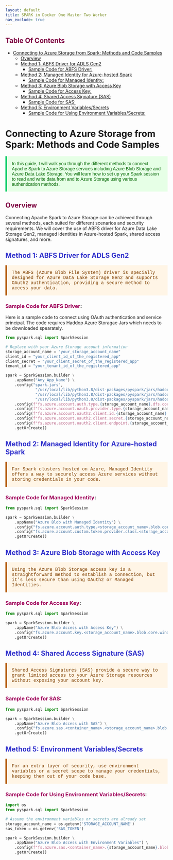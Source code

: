 ```yaml
---
layout: default
title: SPARK in Docker One Master Two Worker
nav_exclude: true
---
```

## <span style="color: #7e0041;">Table Of Contents</span>

- [Connecting to Azure Storage from Spark: Methods and Code Samples](#connecting-to-azure-storage-from-spark-methods-and-code-samples)
  - [Overview](#overview)
  - [Method 1: ABFS Driver for ADLS Gen2](#method-1-abfs-driver-for-adls-gen2)
    - [Sample Code for ABFS Driver:](#sample-code-for-abfs-driver)
  - [Method 2: Managed Identity for Azure-hosted Spark](#method-2-managed-identity-for-azure-hosted-spark)
    - [Sample Code for Managed Identity:](#sample-code-for-managed-identity)
  - [Method 3: Azure Blob Storage with Access Key](#method-3-azure-blob-storage-with-access-key)
    - [Sample Code for Access Key:](#sample-code-for-access-key)
  - [Method 4: Shared Access Signature (SAS)](#method-4-shared-access-signature-sas)
    - [Sample Code for SAS:](#sample-code-for-sas)
  - [Method 5: Environment Variables/Secrets](#method-5-environment-variablessecrets)
    - [Sample Code for Using Environment Variables/Secrets:](#sample-code-for-using-environment-variablessecrets)

# Connecting to Azure Storage from Spark: Methods and Code Samples

<p style="color: #006600; font-family: 'Trebuchet MS', Helvetica, sans-serif; background-color: #e6ffe6; padding: 15px; border-left: 5px solid #00cc66;">
In this guide, I will walk you through the different methods to connect Apache Spark to Azure Storage services including Azure Blob Storage and Azure Data Lake Storage. You will learn how to set up your Spark session to read and write data from and to Azure Storage using various authentication methods.
</p>

## <span style="color: #7e0041;">Overview</span>

Connecting Apache Spark to Azure Storage can be achieved through several methods, each suited for different scenarios and security requirements. We will cover the use of ABFS driver for Azure Data Lake Storage Gen2, managed identities in Azure-hosted Spark, shared access signatures, and more.

## <span style="color: #3333cc;">Method 1: ABFS Driver for ADLS Gen2</span>

<p style="color: #804000; font-family: 'Courier New', Courier, monospace; background-color: #fff5e6; padding: 15px; border-left: 5px solid #b35900;">
The ABFS (Azure Blob File System) driver is specially designed for Azure Data Lake Storage Gen2 and supports OAuth2 authentication, providing a secure method to access your data.
</p>

### <span style="color: #9e0059;">Sample Code for ABFS Driver</span>:

Here is a sample code to connect using OAuth authentication and service principal. The code requires Haddop Azure Storagae Jars which needs to be downloaded spearately.

```python
from pyspark.sql import SparkSession

# Replace with your Azure Storage account information
storage_account_name = "your_storage_account_name"
client_id = "your_client_id_of_the_registered_app"
client_secret = "your_client_secret_of_the_registered_app"
tenant_id = "your_tenant_id_of_the_registered_app"

spark = SparkSession.builder \
    .appName("Any_App_Name") \
    .config("spark.jars", 
             "/usr/local/lib/python3.8/dist-packages/pyspark/jars/hadoop-azure-3.3.3.jar,"\
             "/usr/local/lib/python3.8/dist-packages/pyspark/jars/hadoop-azure-datalake-3.3.3.jar,"\
             "/usr/local/lib/python3.8/dist-packages/pyspark/jars/hadoop-common-3.3.3.jar") \
    .config(f"fs.azure.account.auth.type.{storage_account_name}.dfs.core.windows.net", "OAuth") \
    .config(f"fs.azure.account.oauth.provider.type.{storage_account_name}.dfs.core.windows.net", "org.apache.hadoop.fs.azurebfs.oauth2.ClientCredsTokenProvider") \
    .config(f"fs.azure.account.oauth2.client.id.{storage_account_name}.dfs.core.windows.net", client_id) \
    .config(f"fs.azure.account.oauth2.client.secret.{storage_account_name}.dfs.core.windows.net", client_secret) \
    .config(f"fs.azure.account.oauth2.client.endpoint.{storage_account_name}.dfs.core.windows.net", f"https://login.microsoftonline.com/{tenant_id}/oauth2/token") \
    .getOrCreate()
```

## <span style="color: #3333cc;">Method 2: Managed Identity for Azure-hosted Spark</span>

<p style="color: #804000; font-family: 'Courier New', Courier, monospace; background-color: #fff5e6; padding: 15px; border-left: 5px solid #b35900;">
For Spark clusters hosted on Azure, Managed Identity offers a way to securely access Azure services without storing credentials in your code.
</p>

### <span style="color: #9e0059;">Sample Code for Managed Identity</span>:

```python
from pyspark.sql import SparkSession

spark = SparkSession.builder \
    .appName("Azure Blob with Managed Identity") \
    .config("fs.azure.account.auth.type.<storage_account_name>.blob.core.windows.net", "CustomAccessToken") \
    .config("fs.azure.account.custom.token.provider.class.<storage_account_name>.blob.core.windows.net", "org.apache.hadoop.fs.azurebfs.oauth2.ManagedIdentityCredentialProvider") \
    .getOrCreate()
```

## <span style="color: #3333cc;">Method 3: Azure Blob Storage with Access Key</span>

<p style="color: #804000; font-family: 'Courier New', Courier, monospace; background-color: #fff5e6; padding: 15px; border-left: 5px solid #b35900;">
Using the Azure Blob Storage access key is a straightforward method to establish a connection, but it's less secure than using OAuth2 or Managed Identities.
</p>

### <span style="color: #9e0059;">Sample Code for Access Key</span>:

```python
from pyspark.sql import SparkSession

spark = SparkSession.builder \
    .appName("Azure Blob Access with Access Key") \
    .config("fs.azure.account.key.<storage_account_name>.blob.core.windows.net", "<access_key>") \
    .getOrCreate()
```

## <span style="color: #3333cc;">Method 4: Shared Access Signature (SAS)</span>

<p style="color: #804000; font-family: 'Courier New', Courier, monospace; background-color: #fff5e6; padding:
15px; border-left: 5px solid #b35900;">
Shared Access Signatures (SAS) provide a secure way to grant limited access to your Azure Storage resources without exposing your account key.
</p>

### <span style="color: #9e0059;">Sample Code for SAS</span>:

```python
from pyspark.sql import SparkSession

spark = SparkSession.builder \
    .appName("Azure Blob Access with SAS") \
    .config("fs.azure.sas.<container_name>.<storage_account_name>.blob.core.windows.net", "<sas_token>") \
    .getOrCreate()
```

## <span style="color: #3333cc;">Method 5: Environment Variables/Secrets</span>

<p style="color: #804000; font-family: 'Courier New', Courier, monospace; background-color: #fff5e6; padding: 15px; border-left: 5px solid #b35900;">
For an extra layer of security, use environment variables or a secret scope to manage your credentials, keeping them out of your code base.
</p>

### <span style="color: #9e0059;">Sample Code for Using Environment Variables/Secrets</span>:

```python
import os
from pyspark.sql import SparkSession

# Assume the environment variables or secrets are already set
storage_account_name = os.getenv('STORAGE_ACCOUNT_NAME')
sas_token = os.getenv('SAS_TOKEN')

spark = SparkSession.builder \
    .appName("Azure Blob Access with Environment Variables") \
    .config(f"fs.azure.sas.<container_name>.{storage_account_name}.blob.core.windows.net", sas_token) \
    .getOrCreate()
```

